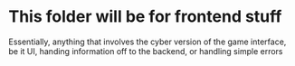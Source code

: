 # This folder will be for frontend stuff

Essentially, anything that involves the cyber version of the game interface, be it UI, handing information off to the 
backend, or handling simple errors